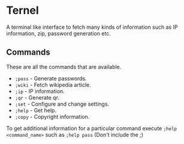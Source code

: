 # Ternel

A terminal like interface to fetch many kinds of information such as 
IP information, zip, password generation etc.

## Commands

These are all the commands that are available.

- ```;pass``` - Generate passwords.
- ```;wiki``` - Fetch wikipedia article.
- ```;ip``` - IP information.
- ```;qr``` - Generate qr.
- ```;set``` - Configure and change settings.
- ```;help``` - Get help.
- ```;copy``` - Copyright information.


To get additional information for a particular command execute ```;help
<command_name>``` such as ```;help pass``` (Don't include the *;*)